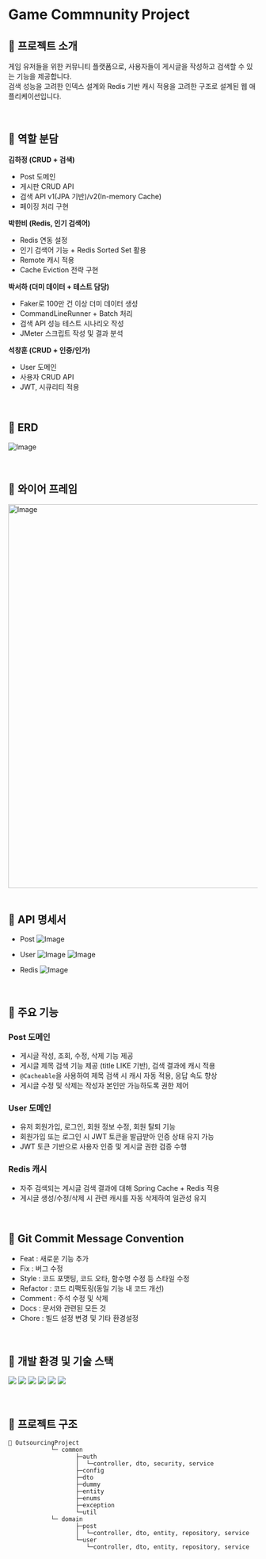 # Game Commnunity Project

## 📌 프로젝트 소개
게임 유저들을 위한 커뮤니티 플랫폼으로, 사용자들이 게시글을 작성하고 검색할 수 있는 기능을 제공합니다.<br>
검색 성능을 고려한 인덱스 설계와 Redis 기반 캐시 적용을 고려한 구조로 설계된 웹 애플리케이션입니다.


<br>

## 📌 역할 분담
**김하정 (CRUD + 검색)**<br>

- Post 도메인<br>
- 게시판 CRUD API<br>
- 검색 API v1(JPA 기반)/v2(In-memory Cache)<br>
- 페이징 처리 구현

**박한비 (Redis, 인기 검색어)**<br>

- Redis 연동 설정<br>
- 인기 검색어 기능 + Redis Sorted Set 활용<br>
- Remote 캐시 적용
- Cache Eviction 전략 구현

**박서하 (더미 데이터 + 테스트 담당)**<br>

- Faker로 100만 건 이상 더미 데이터 생성<br>
- CommandLineRunner + Batch 처리
- 검색 API 성능 테스트 시나리오 작성
- JMeter 스크립트 작성 및 결과 분석

**석창훈 (CRUD + 인증/인가)**<br>

- User 도메인<br>
- 사용자 CRUD API
- JWT, 시큐리티 적용

<br>



## 📌 ERD
![Image](https://github.com/user-attachments/assets/6050a525-4c58-4b86-9e43-69ab46e4643f)

<br>

## 📌 와이어 프레임
<img width="774" alt="Image" src="https://github.com/user-attachments/assets/cac5b504-9b5b-4986-915c-b4bb10b8721e" />

<br>
<br>

## 📌 API 명세서
* Post
![Image](https://github.com/user-attachments/assets/5c8918e1-0c34-42e9-ae41-9503151904a3)

* User
![Image](https://github.com/user-attachments/assets/ecb77b3f-320e-465c-9809-284182d809c3)
![Image](https://github.com/user-attachments/assets/9a9d1ac9-dbcb-4b3c-bef4-7731990e7263)

* Redis
![Image](https://github.com/user-attachments/assets/76a72bc2-85e9-430c-bc9d-153fde40907a)

<br>

## 📌 주요 기능
### Post 도메인
- 게시글 작성, 조회, 수정, 삭제 기능 제공
- 게시글 제목 검색 기능 제공 (title LIKE 기반), 검색 결과에 캐시 적용
- `@Cacheable`을 사용하여 제목 검색 시 캐시 자동 적용, 응답 속도 향상
- 게시글 수정 및 삭제는 작성자 본인만 가능하도록 권한 제어<br>
### User 도메인
- 유저 회원가입, 로그인, 회원 정보 수정, 회원 탈퇴 기능
- 회원가입 또는 로그인 시 JWT 토큰을 발급받아 인증 상태 유지 가능
- JWT 토큰 기반으로 사용자 인증 및 게시글 권한 검증 수행<br>
### Redis 캐시
- 자주 검색되는 게시글 검색 결과에 대해 Spring Cache + Redis 적용
- 게시글 생성/수정/삭제 시 관련 캐시를 자동 삭제하여 일관성 유지

<br>

## 📌 Git Commit Message Convention

* Feat : 새로운 기능 추가
* Fix : 버그 수정
* Style : 코드 포맷팅, 코드 오타, 함수명 수정 등 스타일 수정
* Refactor : 코드 리팩토링(동일 기능 내 코드 개선)
* Comment : 주석 수정 및 삭제
* Docs : 문서와 관련된 모든 것
* Chore : 빌드 설정 변경 및 기타 환경설정

<br>

## 📌 개발 환경 및 기술 스택
<img src="https://img.shields.io/badge/java-007396?style=for-the-badge&logo=OpenJDK&logoColor=white"> <img src="https://img.shields.io/badge/springboot-6DB33F?style=for-the-badge&logo=springboot&logoColor=white"> <img src="https://img.shields.io/badge/MySQL-4479A1?style=for-the-badge&logo=MySQL&logoColor=white"> <img src="https://img.shields.io/badge/redis-DC382D?style=for-the-badge&logo=redis&logoColor=white"> <img src="https://img.shields.io/badge/Faker-FF6F61?style=for-the-badge&logoColor=white"> <img src="https://img.shields.io/badge/Batch-0078D6?style=for-the-badge&logo=windows&logoColor=white">

<br>

## 📌 프로젝트 구조
```bas      
📁 OutsourcingProject
            └─ common
                   ├─auth
                   │  └─controller, dto, security, service
                   ├─config
                   ├─dto
                   ├─dummy
                   ├─entity
                   ├─enums
                   ├─exception
                   └─util
            └─ domain
                   ├─post
                   │  └─controller, dto, entity, repository, service
                   └─user
                      └─controller, dto, entity, repository, service
```
<br>
<br>
